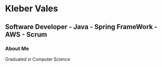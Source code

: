 # Kleber Vales
## Software Developer - Java - Spring FrameWork - AWS - Scrum

### About Me

Graduated in Computer Science

 





